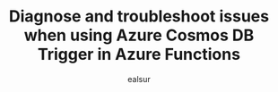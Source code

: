 ---
title: Diagnose and troubleshoot issues when using Azure Cosmos DB Trigger in Azure Functions
description: Understand, diagnose, and fix the most common 
author: ealsur
ms.service: cosmos-db
ms.date: 01/19/2019
ms.author: maquaran
ms.topic: troubleshooting
ms.reviewer: sngun
---